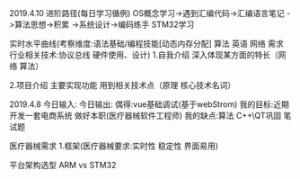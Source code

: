 2019.4.10 
进阶路径(每日学习循例)
OS概念学习->遇到汇编代码->汇编语言笔记
         ->算法思想->积累
         ->系统设计->编码练手 STM32学习
         
实时水平曲线(考察维度:语法基础/编程技能[动态内存分配] 算法 英语 网络 需求 行业相关技术:协议总线 硬件使用、设计)
1.自我介绍
深入体现某方面的特长（网络 算法）

2.项目介绍
主要实现功能
用到相关技术点（原理 核心技术名词）


2019.4.8
今日输入:
今日输出:
偶得:vue基础调试(基于webStrom)
我的目标:近期开发一套电商系统 做好本职(医疗器械软件工程师)
我的缺点:算法 C++\QT巩固 笔试题 

医疗器械需求
1.框架(医疗器械要求:实时性 稳定性 界面易用)

平台架构选型
ARM vs STM32
